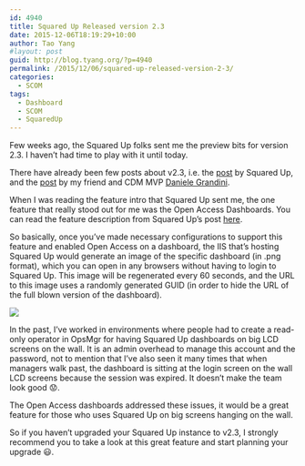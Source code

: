 ```yaml
---
id: 4940
title: Squared Up Released version 2.3
date: 2015-12-06T18:19:29+10:00
author: Tao Yang
#layout: post
guid: http://blog.tyang.org/?p=4940
permalink: /2015/12/06/squared-up-released-version-2-3/
categories:
  - SCOM
tags:
  - Dashboard
  - SCOM
  - SquaredUp
---
```

Few weeks ago, the Squared Up folks sent me the preview bits for version 2.3. I haven’t had time to play with it until today.

There have already been few posts about v2.3, i.e. the <a href="https://squaredup.com/squared-up-version-23">post</a> by Squared Up, and the <a href="https://nocentdocent.wordpress.com/2015/11/20/getting-ready-for-squared_up-version-2-3-html5-console-for-scom/">post</a> by my friend and CDM MVP <a href="https://twitter.com/DanieleGrandini">Daniele Grandini</a>.

When I was reading the feature intro that Squared Up sent me, the one feature that really stood out for me was the Open Access Dashboards. You can read the feature description from Squared Up’s post <a href="https://squaredup.com/squared-up-version-23/#open">here</a>.

So basically, once you’ve made necessary configurations to support this feature and enabled Open Access on a dashboard, the IIS that’s hosting Squared Up would generate an image of the specific dashboard (in .png format), which you can open in any browsers without having to login to Squared Up. This image will be regenerated every 60 seconds, and the URL to this image uses a randomly generated GUID (in order to hide the URL of the full blown version of the dashboard).

![](http://blog.tyang.org/wp-content/uploads/2015/12/SQUPOpenAccess.png)

In the past, I’ve worked in environments where people had to create a read-only operator in OpsMgr for having Squared Up dashboards on big LCD screens on the wall. It is an admin overhead to manage this account and the password, not to mention that I’ve also seen it many times that when managers walk past, the dashboard is sitting at the login screen on the wall LCD screens because the session was expired. It doesn’t make the team look good :worried:.

The Open Access dashboards addressed these issues, it would be a great feature for those who uses Squared Up on big screens hanging on the wall.

So if you haven’t upgraded your Squared Up instance to v2.3, I strongly recommend you to take a look at this great feature and start planning your upgrade :smiley:.